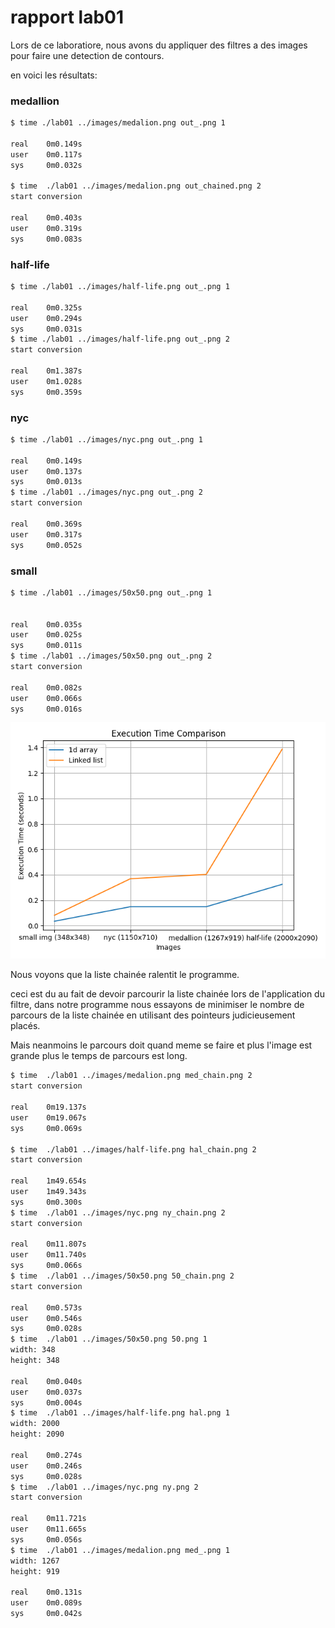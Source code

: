# rapport lab01

Lors de ce laboratiore, nous avons du appliquer des filtres a des images pour faire une detection de contours.

en voici les résultats:

### medallion
```bash
$ time ./lab01 ../images/medalion.png out_.png 1

real    0m0.149s
user    0m0.117s
sys     0m0.032s

$ time  ./lab01 ../images/medalion.png out_chained.png 2
start conversion

real    0m0.403s
user    0m0.319s
sys     0m0.083s
```

### half-life
```bash
$ time ./lab01 ../images/half-life.png out_.png 1

real    0m0.325s
user    0m0.294s
sys     0m0.031s
$ time ./lab01 ../images/half-life.png out_.png 2
start conversion

real    0m1.387s
user    0m1.028s
sys     0m0.359s
```

### nyc

```bash
$ time ./lab01 ../images/nyc.png out_.png 1

real    0m0.149s
user    0m0.137s
sys     0m0.013s
$ time ./lab01 ../images/nyc.png out_.png 2
start conversion

real    0m0.369s
user    0m0.317s
sys     0m0.052s
```

### small
```bash
$ time ./lab01 ../images/50x50.png out_.png 1


real    0m0.035s
user    0m0.025s
sys     0m0.011s
$ time ./lab01 ../images/50x50.png out_.png 2
start conversion

real    0m0.082s
user    0m0.066s
sys     0m0.016s
```

![comparaison](../lab01/comp.png)

Nous voyons que la liste chainée ralentit le programme.

ceci est du au fait de devoir parcourir la liste chainée lors de l'application du filtre, dans notre programme nous essayons de minimiser le nombre de parcours de la liste chainée en utilisant des pointeurs judicieusement placés.

Mais neanmoins le parcours doit quand meme se faire et plus l'image est grande plus le temps de parcours est long.


```bash
$ time  ./lab01 ../images/medalion.png med_chain.png 2
start conversion

real    0m19.137s
user    0m19.067s
sys     0m0.069s

$ time  ./lab01 ../images/half-life.png hal_chain.png 2
start conversion

real    1m49.654s
user    1m49.343s
sys     0m0.300s
$ time  ./lab01 ../images/nyc.png ny_chain.png 2
start conversion

real    0m11.807s
user    0m11.740s
sys     0m0.066s
$ time  ./lab01 ../images/50x50.png 50_chain.png 2
start conversion

real    0m0.573s
user    0m0.546s
sys     0m0.028s
$ time  ./lab01 ../images/50x50.png 50.png 1
width: 348
height: 348

real    0m0.040s
user    0m0.037s
sys     0m0.004s
$ time  ./lab01 ../images/half-life.png hal.png 1
width: 2000
height: 2090

real    0m0.274s
user    0m0.246s
sys     0m0.028s
$ time  ./lab01 ../images/nyc.png ny.png 2
start conversion

real    0m11.721s
user    0m11.665s
sys     0m0.056s
$ time  ./lab01 ../images/medalion.png med_.png 1
width: 1267
height: 919

real    0m0.131s
user    0m0.089s
sys     0m0.042s

```